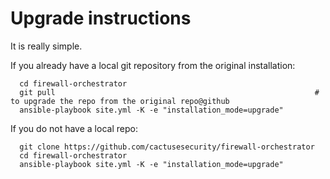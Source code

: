 # Upgrade instructions

It is really simple.

If you already have a local git repository from the original installation:

```console
  cd firewall-orchestrator
  git pull                                                          # to upgrade the repo from the original repo@github
  ansible-playbook site.yml -K -e "installation_mode=upgrade"
```

If you do not have a local repo:

```console
  git clone https://github.com/cactusesecurity/firewall-orchestrator
  cd firewall-orchestrator
  ansible-playbook site.yml -K -e "installation_mode=upgrade"
```
